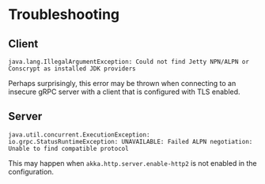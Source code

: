 # Troubleshooting

## Client

```
java.lang.IllegalArgumentException: Could not find Jetty NPN/ALPN or Conscrypt as installed JDK providers
```

Perhaps surprisingly, this error may be thrown when connecting to an insecure
gRPC server with a client that is configured with TLS enabled.

## Server

```
java.util.concurrent.ExecutionException: io.grpc.StatusRuntimeException: UNAVAILABLE: Failed ALPN negotiation: Unable to find compatible protocol
```

This may happen when `akka.http.server.enable-http2` is not enabled in
the configuration.
